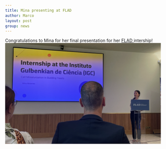 ```yaml
---
title: Mina presenting at FLAD
author: Marco
layout: post
group: news
---
```

Congratulations to Mina for her final presentation for her 
<a href="https://www.flad.pt/en/education-contests/" target="_blank"> FLAD </a> intership!
<br>
<img src="/static/img/labpics/FLAD_mina.png" alt="Mina presenting" width="750">